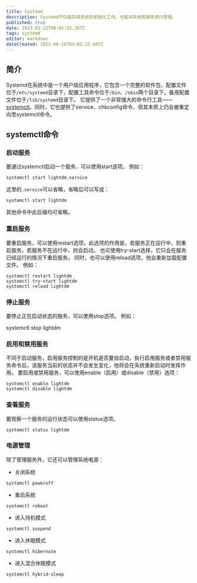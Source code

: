```yaml
---
title: Systemd
description: Systemd不仅能完成系统的初始化工作，也能对系统和服务进行管理。
published: true
date: 2023-02-22T09:05:52.267Z
tags: systemd
editor: markdown
dateCreated: 2022-06-16T03:02:15.607Z
---
```


## 简介

Systemd在系统中是一个用户级应用程序，它包含一个完整的软件包，配置文件位于`/etc/systemd`目录下，配置工具命令位于`/bin`、`/sbin`两个目录下。备用配置文件位于`/lib/systemd`目录下。
它提供了一个非常强大的命令行工具——[systemctl](http://old.deepin.wiki/index.php?title=Systemd#systemctl.E5.91.BD.E4.BB.A4)。同时，它也提供了service、chkconfig命令，但其本质上仍会被重定向至systemctl命令。

## systemctl命令

### 启动服务

要通过systemctl启动一个服务，可以使用start选项。
例如：

```
systemctl start lightdm.service
```

这里的`.service`可以省略，省略后可以写成：

```
systemctl start lightdm
```

其他命令中此后缀均可省略。

### 重启服务

要重启服务，可以使用restart选项，此选项的作用是，若服务正在运行中，则重启服务，若服务不在运行中，则会启动。
也可使用try-start选择，它只会在服务已经运行的情况下重启服务。
同时，也可以使用reload选项，他会重新加载配置文件。
例如：

```
systemctl restart lightdm
systemctl try-start lightdm
systemctl reload lightdm
```

### 停止服务

要停止正在启动状态的服务，可以使用stop选项。
例如：

systemctl stop lightdm

### 启用和禁用服务

不同于启动服务，启用服务控制的是开机是否要自启动，执行启用服务或者禁用服务命令后，该服务当前的状态并不会发生变化，他将会在系统重新启动时发挥作用。 要启用或禁用服务，可以使用enable（启用）或disable（禁用）选项：

```
systemctl enable lightdm
systemctl disable lightdm
```

### 查看服务

要观察一个服务的运行状态可以使用status选项。

```
systemctl status lightdm
```

### 电源管理

除了管理服务外，它还可以管理系统电源：

- 关闭系统

```
systemctl poweroff
```

- 重启系统

```
systemctl reboot
```

- 进入待机模式

```
systemctl suspend
```

- 进入休眠模式

```
systemctl hibernate
```

- 进入混合休眠模式

```
systemctl hybrid-sleep
```